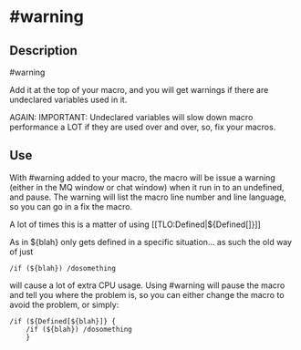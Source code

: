 # \#warning

## Description

\#warning

Add it at the top of your macro, and you will get warnings if there are undeclared variables used in it.

AGAIN: IMPORTANT: Undeclared variables will slow down macro performance a LOT if they are used over and over, so, fix your macros.

## Use

With \#warning added to your macro, the macro will be issue a warning (either in the MQ window or chat window) when it run in to an undefined, and pause. The warning will list the macro line number and line language, so you can go in a fix the macro.

A lot of times this is a matter of using [\[TLO:Defined\|${Defined\[\]}\]]

As in ${blah} only gets defined in a specific situation... as such the old way of just

`/if (${blah}) /dosomething`

will cause a lot of extra CPU usage. Using \#warning will pause the macro and tell you where the problem is, so you can either change the macro to avoid the problem, or simply:

```text
/if (${Defined[${blah}]} {
    /if (${blah}) /dosomething
    }
```
